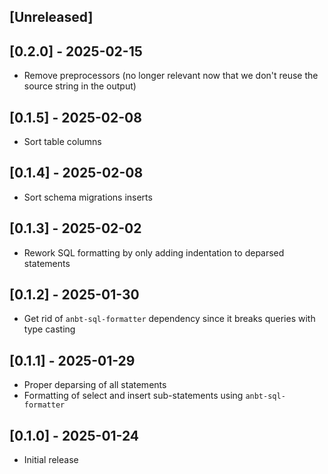 ## [Unreleased]

## [0.2.0] - 2025-02-15

- Remove preprocessors (no longer relevant now that we don't reuse the source string in the output)

## [0.1.5] - 2025-02-08

- Sort table columns

## [0.1.4] - 2025-02-08

- Sort schema migrations inserts

## [0.1.3] - 2025-02-02

- Rework SQL formatting by only adding indentation to deparsed statements

## [0.1.2] - 2025-01-30

- Get rid of `anbt-sql-formatter` dependency since it breaks queries with type casting

## [0.1.1] - 2025-01-29

- Proper deparsing of all statements
- Formatting of select and insert sub-statements using `anbt-sql-formatter`

## [0.1.0] - 2025-01-24

- Initial release
